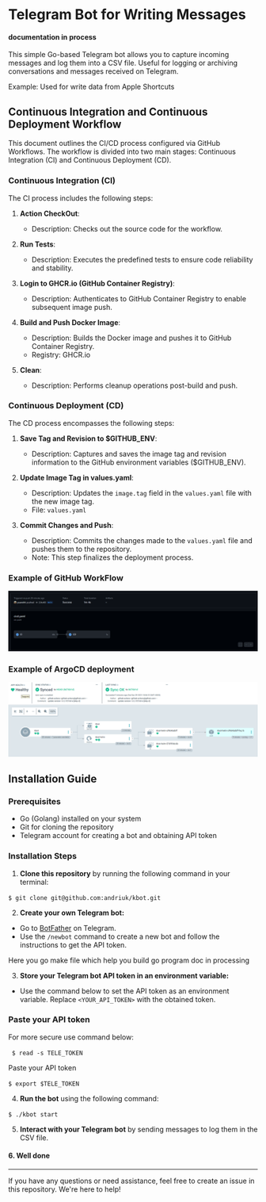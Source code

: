 # Telegram Bot for Writing Messages 

####  documentation in process 


This simple Go-based Telegram bot allows you to capture incoming messages and log them into a CSV file. 
Useful for logging or archiving conversations and messages received on Telegram.

Example: 
Used for write data from Apple Shortcuts 


## Continuous Integration and Continuous Deployment Workflow

This document outlines the CI/CD process configured via GitHub Workflows. The workflow is divided into two main stages: Continuous Integration (CI) and Continuous Deployment (CD).

### Continuous Integration (CI)

The CI process includes the following steps:

1. **Action CheckOut**: 
   - Description: Checks out the source code for the workflow.

2. **Run Tests**: 
   - Description: Executes the predefined tests to ensure code reliability and stability.

3. **Login to GHCR.io (GitHub Container Registry)**: 
   - Description: Authenticates to GitHub Container Registry to enable subsequent image push.

4. **Build and Push Docker Image**:
   - Description: Builds the Docker image and pushes it to GitHub Container Registry.
   - Registry: GHCR.io

5. **Clean**: 
   - Description: Performs cleanup operations post-build and push.

### Continuous Deployment (CD)

The CD process encompasses the following steps:

1. **Save Tag and Revision to \$GITHUB_ENV**:
   - Description: Captures and saves the image tag and revision information to the GitHub environment variables (\$GITHUB_ENV).

2. **Update Image Tag in values.yaml**:
   - Description: Updates the `image.tag` field in the `values.yaml` file with the new image tag.
   - File: `values.yaml`

3. **Commit Changes and Push**:
   - Description: Commits the changes made to the `values.yaml` file and pushes them to the repository.
   - Note: This step finalizes the deployment process.

### Example of GitHub WorkFlow

![workflow](/doc/img/mvp_4.png)

### Example of ArgoCD deployment 

![ArgoCD](/doc/img/mvp_3.png)

## Installation Guide

### Prerequisites

- Go (Golang) installed on your system
- Git for cloning the repository
- Telegram account for creating a bot and obtaining API token

### Installation Steps

1. **Clone this repository** by running the following command in your terminal:

`$ git clone git@github.com:andriuk/kbot.git`

2. **Create your own Telegram bot:**

- Go to [BotFather](https://t.me/BotFather) on Telegram.
- Use the `/newbot` command to create a new bot and follow the instructions to get the API token.

Here you go make file which help you build go program 
doc in processing 


3. **Store your Telegram bot API token in an environment variable:**

- Use the command below to set the API token as an environment variable. Replace `<YOUR_API_TOKEN>` with the obtained token.


### Paste your API token
For more secure use command below:

   ` $ read -s TELE_TOKEN`

Paste your API token 

   `$ export $TELE_TOKEN`

4. **Run the bot** using the following command:

`$ ./kbot start`

5. **Interact with your Telegram bot** by sending messages to log them in the CSV file.


#### 6. Well done 

---

If you have any questions or need assistance, feel free to create an issue in this repository. 
We're here to help!